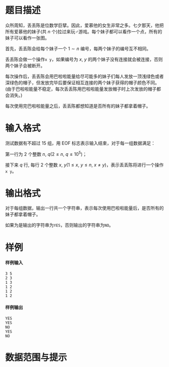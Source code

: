 
# 题目描述

众所周知，丢丢陈是位数学巨擘。因此，爱慕他的女生非常之多。七夕那天，他把所有爱慕他的妹子(共 $n$ 个)拉过来玩♂游戏。每个妹子都可以看作一个点，所有的妹子可以看作一张图。

首先，丢丢陈会给每个妹子一个 $1\sim n$ 编号，每两个妹子的编号互不相同。

丢丢陈会做一个操作`x y`，如果编号为 $x,\ y$ 的两个妹子没有连接就会被连接，否则两个妹子会被断开。

每次操作后，丢丢陈会用巴啦啦能量给尽可能多的妹子们每人发放一顶浅绿色或者深绿色的帽子，但发放完毕后要保证相互连接的两个妹子获得的帽子颜色不同。(由于巴啦啦能量不稳定，每次丢丢陈用巴啦啦能量发放帽子时上次发放的帽子都会消失。)

每次使用完巴啦啦能量之后，丢丢陈都想知道是否所有的妹子都拿着帽子。

# 输入格式

测试数据有不超过 $15$ 组，用 EOF 标志表示输入结束，对于每一组数据满足：

第一行为 $2$ 个整数 $n,\ q(2\leq n,\ q\leq 10^5)$；

接下来 $q$ 行, 每行 $2$ 个整数 $x,\ y(1\leq x,\ y\leq n,\ x\ne y)$，表示丢丢陈将进行一个操作`x y`。

# 输出格式

对于每组数据，输出一行共一个字符串，表示每次使用巴啦啦能量后，是否所有的妹子都拿着帽子。

如果为是输出的字符串为`YES`，否则输出的字符串为`NO`。

# 样例

#### 样例输入

```plain
3 5
2 3
1 3
1 2
1 2
1 2
```

#### 样例输出

```plain
YES
YES
NO
YES
NO
```

# 数据范围与提示




